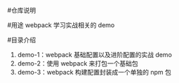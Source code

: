 #仓库说明

#用途
webpack 学习实战相关的 demo

#目录介绍

1. demo-1：webpack 基础配置以及进阶配置的实战 demo
2. demo-2：使用 webpack 来打包一个基础包
3. demo-3：webpack 构建配置封装成一个单独的 npm 包
